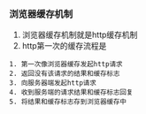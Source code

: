 ### 浏览器缓存机制
1. 浏览器缓存机制就是http缓存机制
2. http第一次的缓存流程是
```
1. 第一次像浏览器缓存发起http请求
2. 返回没有该请求的结果和缓存标志
3. 向服务器端发起http请求
4. 收到服务端的请求结果和缓存标志回复
5. 将结果和缓存标志存到浏览器缓存中
```
